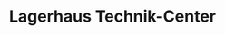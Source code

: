---
title: "Lagerhaus Technik-Center"
url: /attnang-puchheim/lagerhaus-technik-center/
shop: Allgemein
---